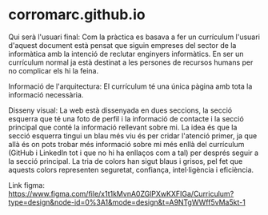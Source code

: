 # corromarc.github.io

Qui serà l'usuari final:
Com la pràctica es basava a fer un currículum l'usuari d'aquest document està pensat que siguin empreses del sector de la informàtica amb la intenció de reclutar enginyers informàtics. En ser un currículum normal ja està destinat a les persones de recursos humans per no complicar els hi la feina.

Informació de l'arquitectura:
El currículum té una única pàgina amb tota la informació necessària.

Disseny visual:
La web està dissenyada en dues seccions, la secció esquerra que té una foto de perfil i la informació de contacte i la secció principal que conté la informació rellevant sobre mi. La idea és que la secció esquerra tingui un blau més viu és per cridar l'atenció primer, ja que allà és on pots trobar més informació sobre mi més enllà del currículum (GitHub i LinkedIn tot i que no hi ha enllaços com a tal) per després seguir a la secció principal. La tria de colors han sigut blaus i grisos, pel fet que aquests colors representen seguretat, confiança, intel·ligència i eficiència.

Link figma:
https://www.figma.com/file/x1t1kMvnA0ZGlPXwKXFIGa/Curriculum?type=design&node-id=0%3A1&mode=design&t=A9NTgWWff5vMa5kt-1
